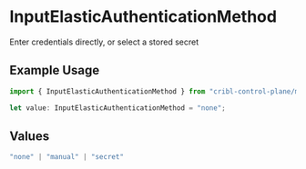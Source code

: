 # InputElasticAuthenticationMethod

Enter credentials directly, or select a stored secret

## Example Usage

```typescript
import { InputElasticAuthenticationMethod } from "cribl-control-plane/models";

let value: InputElasticAuthenticationMethod = "none";
```

## Values

```typescript
"none" | "manual" | "secret"
```